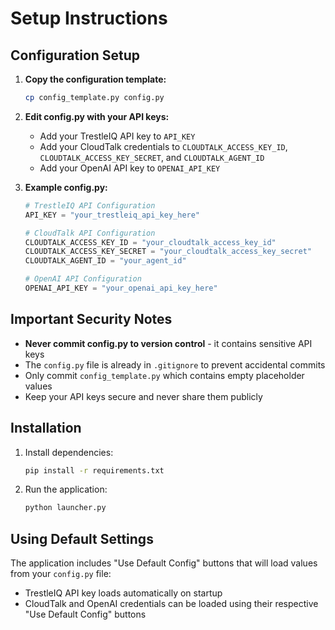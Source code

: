 # Setup Instructions

## Configuration Setup

1. **Copy the configuration template:**
   ```bash
   cp config_template.py config.py
   ```

2. **Edit config.py with your API keys:**
   - Add your TrestleIQ API key to `API_KEY`
   - Add your CloudTalk credentials to `CLOUDTALK_ACCESS_KEY_ID`, `CLOUDTALK_ACCESS_KEY_SECRET`, and `CLOUDTALK_AGENT_ID`
   - Add your OpenAI API key to `OPENAI_API_KEY`

3. **Example config.py:**
   ```python
   # TrestleIQ API Configuration
   API_KEY = "your_trestleiq_api_key_here"
   
   # CloudTalk API Configuration
   CLOUDTALK_ACCESS_KEY_ID = "your_cloudtalk_access_key_id"
   CLOUDTALK_ACCESS_KEY_SECRET = "your_cloudtalk_access_key_secret"
   CLOUDTALK_AGENT_ID = "your_agent_id"
   
   # OpenAI API Configuration
   OPENAI_API_KEY = "your_openai_api_key_here"
   ```

## Important Security Notes

- **Never commit config.py to version control** - it contains sensitive API keys
- The `config.py` file is already in `.gitignore` to prevent accidental commits
- Only commit `config_template.py` which contains empty placeholder values
- Keep your API keys secure and never share them publicly

## Installation

1. Install dependencies:
   ```bash
   pip install -r requirements.txt
   ```

2. Run the application:
   ```bash
   python launcher.py
   ```

## Using Default Settings

The application includes "Use Default Config" buttons that will load values from your `config.py` file:
- TrestleIQ API key loads automatically on startup
- CloudTalk and OpenAI credentials can be loaded using their respective "Use Default Config" buttons